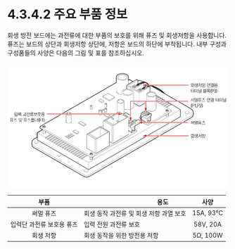 # 4.3.4.2 주요 부품 정보

회생 방전 보드에는 과전류에 대한 부품의 보호를 위해 퓨즈 및 회생저항을 사용합니다. 퓨즈는 보드의 상단과 회생저항 상단에, 저항은 보드의 하단에 부착됩니다. 내부 구성과 구성품들의 사양은 다음의 그림 및 표를 참조하십시오.

![그림 39 회생 방전 모듈](../../../_assets/image120.png)

|     **부품**     | 　　　　　　　　　**용도**         |  **사양**  |
| :------------: | ----------------------- | :------: |
|      써멀 퓨즈     | 회생 동작 과전류 및 회생 저항 과열 보호 | 15A, 93℃ |
| 입력단 과전류 보호용 퓨즈 | 입력 전원 과전류 보호            | 58V, 20A |
|      회생 저항     | 회생 동작을 위한 방전용 저항        | 5Ω, 100W |
